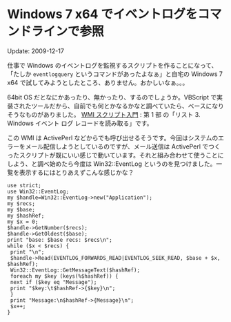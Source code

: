Windows 7 x64 でイベントログをコマンドラインで参照
=====

Update: 2009-12-17



仕事で Windows のイベントログを監視するスクリプトを作ることになって、「たしか `eventlogquery` というコマンドがあったよなぁ」と自宅の Windows 7 x64 で試してみようとしたところ、ありません。おかしいなぁ。。。



64bit OS だとなにかあったり、無かったり、するのでしょうか。VBScript で実装されたツールだから、自前でも何とかなるかなと調べていたら、ベースになりそうなものがありました。 [WMI スクリプト入門](http://msdn.microsoft.com/ja-jp/library/ms974579.aspx) : 第 1 部 の「リスト 3. Windows イベント ログ レコードを読み取る」です。



この WMI は ActivePerl などからでも呼び出せるそうです。今回はシステムのエラーをメール配信しようとしているのですが、メール送信は ActivePerl でつくったスクリプトが既にいい感じで動いています。それと組み合わせて使うことにしよう、と調べ始めたら今度は Win32::EventLog というのを見つけました。一覧を表示するにはとりあえずこんな感じかな？


```
use strict;
use Win32::EventLog;
my $handle=Win32::EventLog->new("Application");
my $recs;
my $base;
my $hashRef;
my $x = 0;
$handle->GetNumber($recs);
$handle->GetOldest($base);
print "base: $base recs: $recs\n";
while ($x < $recs) {
 print "\n";
 $handle->Read(EVENTLOG_FORWARDS_READ|EVENTLOG_SEEK_READ, $base + $x, $hashRef);
 Win32::EventLog::GetMessageText($hashRef);
 foreach my $key (keys(%$hashRef)) {
 next if ($key eq "Message");
 print "$key:\t$hashRef->{$key}\n";
 }
 print "Message:\n$hashRef->{Message}\n";
 $x++;
}
```

